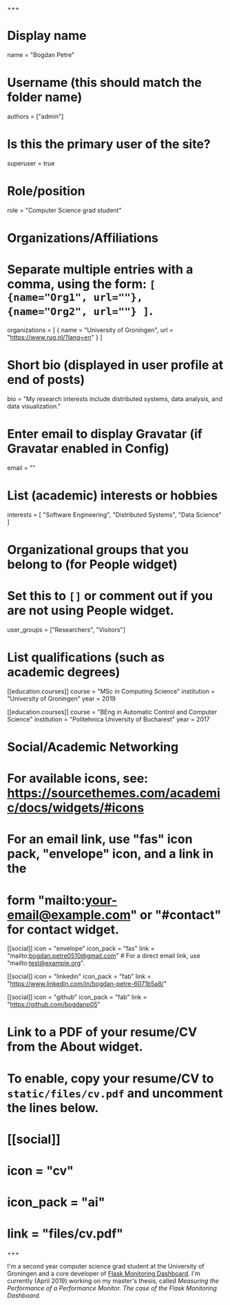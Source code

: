 +++
# Display name
name = "Bogdan Petre"

# Username (this should match the folder name)
authors = ["admin"]

# Is this the primary user of the site?
superuser = true

# Role/position
role = "Computer Science grad student"

# Organizations/Affiliations
#   Separate multiple entries with a comma, using the form: `[ {name="Org1", url=""}, {name="Org2", url=""} ]`.
organizations = [ { name = "University of Groningen", url = "https://www.rug.nl/?lang=en" } ]

# Short bio (displayed in user profile at end of posts)
bio = "My research interests include distributed systems, data analysis, and data visualization."

# Enter email to display Gravatar (if Gravatar enabled in Config)
email = ""

# List (academic) interests or hobbies
interests = [
  "Software Engineering",
  "Distributed Systems",
  "Data Science"
]

# Organizational groups that you belong to (for People widget)
#   Set this to `[]` or comment out if you are not using People widget.
user_groups = ["Researchers", "Visitors"]

# List qualifications (such as academic degrees)
[[education.courses]]
  course = "MSc in Computing Science"
  institution = "University of Groningen"
  year = 2019

[[education.courses]]
  course = "BEng in Automatic Control and Computer Science"
  institution = "Politehnica University of Bucharest"
  year = 2017

# Social/Academic Networking
# For available icons, see: https://sourcethemes.com/academic/docs/widgets/#icons
#   For an email link, use "fas" icon pack, "envelope" icon, and a link in the
#   form "mailto:your-email@example.com" or "#contact" for contact widget.

[[social]]
  icon = "envelope"
  icon_pack = "fas"
  link = "mailto:bogdan.petre0510@gmail.com"  # For a direct email link, use "mailto:test@example.org".

[[social]]
  icon = "linkedin"
  icon_pack = "fab"
  link = "https://www.linkedin.com/in/bogdan-petre-6071b5a8/"

[[social]]
  icon = "github"
  icon_pack = "fab"
  link = "https://github.com/bogdanp05"

# Link to a PDF of your resume/CV from the About widget.
# To enable, copy your resume/CV to `static/files/cv.pdf` and uncomment the lines below.
# [[social]]
#   icon = "cv"
#   icon_pack = "ai"
#   link = "files/cv.pdf"

+++

I'm a second year computer science grad student at the University of Groningen and a core developer of [Flask Monitoring Dashboard](https://github.com/flask-dashboard/Flask-MonitoringDashboard). I'm currently (April 2019) working on my master's thesis, called *Measuring the Performance of a Performance Monitor. The case of the Flask Monitoring Dashboard.*




